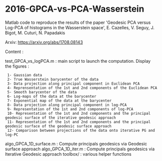 # 2016-GPCA-vs-PCA-Wasserstein

Matlab code to reproduce the results of the paper
'Geodesic PCA versus Log-PCA of histograms in the Wasserstein space', E. Cazelles, V. Seguy, J. Bigot, M. Cuturi, N. Papadakis

 Arxiv: https://arxiv.org/abs/1708.08143
 
 Content :
 
 test_GPCA_vs_logPCA.m : main script to launch the computation. Display the figures :
 
     1- Gaussian data    
     2- True Wasserstein barycenter of the data
     3- Data projection along principal component in Euclidean PCA     
     4- Reprensentation of the 1st and 2nd components of the Euclidean PCA    
     5- Smooth barycenter of the data     
     6- Log-maps of the data at the barycenter     
     7- Exponential map of the data at the barycenter     
     8- Data projection along principal component in log-PCA    
     9- Representation of the 1st and 2nd components of log-PCA    
     10- Representation of the 1st and 2nd components and the principal geodesic surface of the iterative geodesic approach    
     11- Representation of the 1st and 2nd components and the principal geodesic surface of the geodesic surface approach   
     12- Comparison between projections of the data onto iterative PG and log-PC

 
 algo_GPCA_1D_surface.m : Compute principals geodesics via  Geodesic surface approach
 algo_GPCA_1D_iter.m : Compute principals geodesics via Iterative Geodesic approach
 toolbox/ : various helper functions
